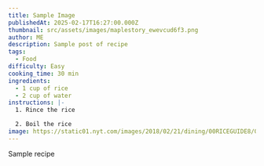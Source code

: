 ```yaml
---
title: Sample Image
publishedAt: 2025-02-17T16:27:00.000Z
thumbnail: src/assets/images/maplestory_ewevcud6f3.png
author: ME
description: Sample post of recipe
tags:
  - Food
difficulty: Easy
cooking_time: 30 min
ingredients:
  - 1 cup of rice
  - 2 cup of water
instructions: |-
  1. Rince the rice

  2. Boil the rice
image: https://static01.nyt.com/images/2018/02/21/dining/00RICEGUIDE8/00RICEGUIDE8-superJumbo.jpg
---
```

Sample recipe
